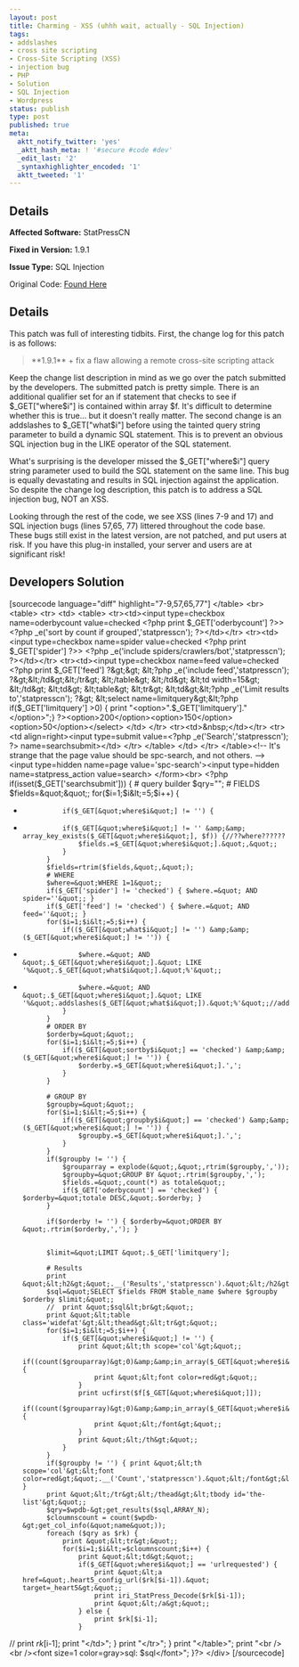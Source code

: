 ```yaml
---
layout: post
title: Charming - XSS (uhhh wait, actually - SQL Injection)
tags:
- addslashes
- cross site scripting
- Cross-Site Scripting (XSS)
- injection bug
- PHP
- Solution
- SQL Injection
- Wordpress
status: publish
type: post
published: true
meta:
  aktt_notify_twitter: 'yes'
  _aktt_hash_meta: ! '#secure #code #dev'
  _edit_last: '2'
  _syntaxhighlighter_encoded: '1'
  aktt_tweeted: '1'
---
```

## Details
__Affected Software:__ StatPressCN 

__Fixed in Version:__  1.9.1

__Issue Type:__ SQL Injection

Original Code: <a href="http://spotthevuln.com/2011/04/charming/">Found Here</a>
## Details
This patch was full of interesting tidbits.  First, the change log for this patch is as follows:
<blockquote>
**1.9.1** 
+ fix a flaw allowing a remote cross-site scripting attack
</blockquote>
Keep the change list description in mind as we go over the patch submitted by the developers.  The submitted patch is pretty simple.  There is an additional qualifier set for an if statement that checks to see if $_GET["where$i"] is contained within array $f.  It's difficult to determine whether this is true... but it doesn't really matter.  The second change is an addslashes  to $_GET["what$i"] before using the tainted query string parameter to build a dynamic SQL statement.  This is to prevent an obvious SQL injection bug in the LIKE operator of the SQL statement.

What's surprising is the developer missed the $_GET["where$i"] query string parameter used to build the SQL statement on the same line.  This bug is equally devastating and results in SQL injection against the application.  So despite the change log description, this patch is to address a SQL injection bug, NOT an XSS.

Looking through the rest of the code, we see XSS (lines 7-9 and 17) and SQL injection bugs (lines 57,65, 77) littered throughout the code base.  These bugs still exist in the latest version, are not patched, and put users at risk.  If you have this plug-in installed, your server and users are at significant risk!


## Developers Solution
[sourcecode language="diff" highlight="7-9,57,65,77"]
        &lt;/table&gt;
        &lt;br&gt;
        &lt;table&gt;
            &lt;tr&gt;
                &lt;td&gt;
                    &lt;table&gt;
                        &lt;tr&gt;&lt;td&gt;&lt;input type=checkbox name=oderbycount value=checked &lt;?php print $_GET['oderbycount'] ?&gt;&gt; &lt;?php _e('sort by count if grouped','statpresscn'); ?&gt;&lt;/td&gt;&lt;/tr&gt;
                        &lt;tr&gt;&lt;td&gt;&lt;input type=checkbox name=spider value=checked &lt;?php print $_GET['spider'] ?&gt;&gt; &lt;?php _e('include spiders/crawlers/bot','statpresscn'); ?&gt;&lt;/td&gt;&lt;/tr&gt;
                        &lt;tr&gt;&lt;td&gt;&lt;input type=checkbox name=feed value=checked &lt;?php print $_GET['feed'] ?&gt;&gt; &lt;?php _e('include feed','statpresscn'); ?&gt;&lt;/td&gt;&lt;/tr&gt;
                    &lt;/table&gt;
                &lt;/td&gt;
                &lt;td width=15&gt; &lt;/td&gt;
                &lt;td&gt;
                    &lt;table&gt;
                        &lt;tr&gt;
                            &lt;td&gt;&lt;?php _e('Limit results to','statpresscn'); ?&gt;
                                &lt;select name=limitquery&gt;&lt;?php if($_GET['limitquery'] &gt;0) { print &quot;&lt;option&gt;&quot;.$_GET['limitquery'].&quot;&lt;/option&gt;&quot;;} ?&gt;&lt;option&gt;200&lt;/option&gt;&lt;option&gt;150&lt;/option&gt;&lt;option&gt;50&lt;/option&gt;&lt;/select&gt;
                            &lt;/td&gt;
                        &lt;/tr&gt;
                        &lt;tr&gt;&lt;td&gt;&amp;nbsp;&lt;/td&gt;&lt;/tr&gt;
                        &lt;tr&gt;
                            &lt;td align=right&gt;&lt;input type=submit value=&lt;?php _e('Search','statpresscn'); ?&gt; name=searchsubmit&gt;&lt;/td&gt;
                        &lt;/tr&gt;
                    &lt;/table&gt;
                &lt;/td&gt;
            &lt;/tr&gt;
        &lt;/table&gt;&lt;!-- It's strange that the page value should be spc-search, and not others. --&gt;
        &lt;input type=hidden name=page value='spc-search'&gt;&lt;input type=hidden name=statpress_action value=search&gt;
    &lt;/form&gt;&lt;br&gt;
           &lt;?php
        if(isset($_GET['searchsubmit'])) {
        # query builder
            $qry=&quot;&quot;;
            # FIELDS
            $fields=&quot;&quot;;
            for($i=1;$i&lt;=5;$i++) {
-               if($_GET[&quot;where$i&quot;] != '') {
+				if($_GET[&quot;where$i&quot;] != '' &amp;&amp; array_key_exists($_GET[&quot;where$i&quot;], $f)) {//??where??????
                    $fields.=$_GET[&quot;where$i&quot;].&quot;,&quot;;
                }
            }
            $fields=rtrim($fields,&quot;,&quot;);
            # WHERE
            $where=&quot;WHERE 1=1&quot;;
            if($_GET['spider'] != 'checked') { $where.=&quot; AND spider=''&quot;; }
            if($_GET['feed'] != 'checked') { $where.=&quot; AND feed=''&quot;; }
            for($i=1;$i&lt;=5;$i++) {
                if(($_GET[&quot;what$i&quot;] != '') &amp;&amp; ($_GET[&quot;where$i&quot;] != '')) {
-                   $where.=&quot; AND &quot;.$_GET[&quot;where$i&quot;].&quot; LIKE '%&quot;.$_GET[&quot;what$i&quot;].&quot;%'&quot;;
+					$where.=&quot; AND &quot;.$_GET[&quot;where$i&quot;].&quot; LIKE '%&quot;.addslashes($_GET[&quot;what$i&quot;]).&quot;%'&quot;;//addslashes??????
                }
            }
            # ORDER BY
            $orderby=&quot;&quot;;
            for($i=1;$i&lt;=5;$i++) {
                if(($_GET[&quot;sortby$i&quot;] == 'checked') &amp;&amp; ($_GET[&quot;where$i&quot;] != '')) {
                    $orderby.=$_GET[&quot;where$i&quot;].',';
                }
            }

            # GROUP BY
            $groupby=&quot;&quot;;
            for($i=1;$i&lt;=5;$i++) {
                if(($_GET[&quot;groupby$i&quot;] == 'checked') &amp;&amp; ($_GET[&quot;where$i&quot;] != '')) {
                    $groupby.=$_GET[&quot;where$i&quot;].',';
                }
            }
            if($groupby != '') {
                $grouparray = explode(&quot;,&quot;,rtrim($groupby,','));
                $groupby=&quot;GROUP BY &quot;.rtrim($groupby,',');
                $fields.=&quot;,count(*) as totale&quot;;
                if($_GET['oderbycount'] == 'checked') { $orderby=&quot;totale DESC,&quot;.$orderby; }
            }

            if($orderby != '') { $orderby=&quot;ORDER BY &quot;.rtrim($orderby,','); }


            $limit=&quot;LIMIT &quot;.$_GET['limitquery'];

            # Results
            print &quot;&lt;h2&gt;&quot;.__('Results','statpresscn').&quot;&lt;/h2&gt;&quot;;
            $sql=&quot;SELECT $fields FROM $table_name $where $groupby $orderby $limit;&quot;;
            //	print &quot;$sql&lt;br&gt;&quot;;
            print &quot;&lt;table class='widefat'&gt;&lt;thead&gt;&lt;tr&gt;&quot;;
            for($i=1;$i&lt;=5;$i++) {
                if($_GET[&quot;where$i&quot;] != '') { 
                    print &quot;&lt;th scope='col'&gt;&quot;;
                    if((count($grouparray)&gt;0)&amp;&amp;in_array($_GET[&quot;where$i&quot;],$grouparray)){
                        print &quot;&lt;font color=red&gt;&quot;;
                    }
                    print ucfirst($f[$_GET[&quot;where$i&quot;]]);
                    if((count($grouparray)&gt;0)&amp;&amp;in_array($_GET[&quot;where$i&quot;],$grouparray)){
                        print &quot;&lt;/font&gt;&quot;;
                    }
                    print &quot;&lt;/th&gt;&quot;;
                }
            }
            if($groupby != '') { print &quot;&lt;th scope='col'&gt;&lt;font color=red&gt;&quot;.__('Count','statpresscn').&quot;&lt;/font&gt;&lt;/th&gt;&quot;; }
            print &quot;&lt;/tr&gt;&lt;/thead&gt;&lt;tbody id='the-list'&gt;&quot;;
            $qry=$wpdb-&gt;get_results($sql,ARRAY_N);
            $cloumnscount = count($wpdb-&gt;get_col_info(&quot;name&quot;));
            foreach ($qry as $rk) {
                print &quot;&lt;tr&gt;&quot;;
                for($i=1;$i&lt;=$cloumnscount;$i++) {
                    print &quot;&lt;td&gt;&quot;;
                    if($_GET[&quot;where$i&quot;] == 'urlrequested') { 
                        print &quot;&lt;a href=&quot;.heart5_config_url($rk[$i-1]).&quot; target=_heart5&gt;&quot;;
                        print iri_StatPress_Decode($rk[$i-1]);
                        print &quot;&lt;/a&gt;&quot;;
                    } else {
                        print $rk[$i-1];
                    }
//                    print $rk[$i-1];
                    print &quot;&lt;/td&gt;&quot;;
                }
                print &quot;&lt;/tr&gt;&quot;;
            }
            print &quot;&lt;/table&gt;&quot;;
            print &quot;&lt;br /&gt;&lt;br /&gt;&lt;font size=1 color=gray&gt;sql: $sql&lt;/font&gt;&quot;;
        }?&gt;
&lt;/div&gt;
[/sourcecode] 
